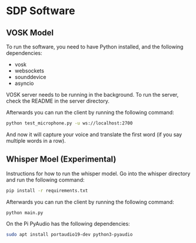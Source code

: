 # SDP Software

## VOSK Model
To run the software, you need to have Python installed, and the following dependencies:
- vosk
- websockets
- sounddevice
- asyncio

VOSK server needs to be running in the background. To run the server, check the README in the server directory.

Afterwards you can run the client by running the following command:
```bash
python test_microphone.py -u ws://localhost:2700
```
And now it will capture your voice and translate the first word (if you say multiple words in a row). 


## Whisper Moel (Experimental)
Instructions for how to run the whisper model.
Go into the whisper directory and run the following command:
```bash
pip install -r requirements.txt
```
Afterwards you can run the client by running the following command:
```bash
python main.py
```


On the Pi 
PyAudio has the following dependencies:
```bash
sudo apt install portaudio19-dev python3-pyaudio
```

